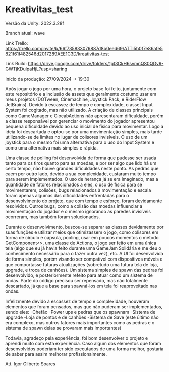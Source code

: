 # Kreativitas_test

Versão da Unity: 2022.3.28f

Branch atual: wave

Link Trello: https://trello.com/invite/b/66f735833076887d8b0eed69/ATTI5b0f7e86afe5821f61f482546d2017289AEE1C3D/kreativitas-test

Link Build: https://drive.google.com/drive/folders/1gt3CkH6svmnQS0QGv9-GWTjKDulpaHjL?usp=sharing

Início da produção: 27/09/2024 -> 19:30

Após jogar o jogo por uma hora, o projeto base foi feito, juntamente com este repositório e a inclusão de assets que geralmente costumo usar em meus projetos (DOTween, Cinemachine, Joystick Pack, e RiderFlow JetBrains). Devido à escassez de tempo e complexidade, o asset Input System foi cogitado, mas não utilizado. A criação de classes principais como GameManager e GlocabActions não apresentaram dificuldade, porém a classe responsável por gerenciar o movimento do jogador apresentou pequena dificuldade devido ao uso inicial de física para movimentar. Logo a ideia foi descartada e optou-se por uma movimentação simples, mais tarde utilizando-se de limites no lugar de colisores invisíveis. O uso de um joystick para o mesmo foi uma alternativa para o uso do Input System e como uma alternativa mais simples e rápida.

Uma classe de polling foi desenvolvida de forma que pudesse ser usada tanto para os tiros quanto para as moedas, e por ser algo que lido há um certo tempo, não houve grandes dificuldades neste ponto. As pedras que caem por outro lado, devido a sua complexidade, custaram muito tempo para serem implementados. O uso de herança já se era imaginado, mas a quantidade de fatores relacionados a eles, o uso de física para se movimentarem, colisões, bugs relacionados à movimentação e escala foram apenas algumas das dificuldades enfrentadas para o desenvolvimento do projeto, que com tempo e esforço, foram devidamente resolvidos. Outros bugs, como a colisão das moedas influenciar a movimentação do jogador e o mesmo ignorando as paredes invisíveis ocorreram, mas também foram solucionados.

Durante o desenvolvimento, buscou-se separar as classes devidamente por suas funções e utilizar meios que otimizassem o jogo, como colisores em forma de círculo e cápsula, pooling, usar em poucos momentos o método GetComponent<>, uma classe de Actions, o jogo ser feito em uma única tela (algo que eu já havia feito durante uma GameJam Solidária e me deu o conhecimento necessário para o fazer outra vez), etc. A UI foi desenvolvida de forma simples, porém visando ser compatível com dispositivos móveis e que comportasse futuras atualizações (sobretudo uma futura tela de loja, upgrade, e troca de canhões). Um sistema simples de spawn das pedras foi desenvolvido, e posteriormente refeito para atuar como um sistema de ondas. Parte do código precisou ser repensado, mas não totalmente descartado, já que a base para spawná-los em tela foi reaproveitado nas ondas.

Infelizmente devido à escassez de tempo e complexidade, houveram elementos que foram pensados, mas que não puderam ser implementados, sendo eles:
-Chefão
-Power ups e pedras que os spawnam
-Sistema de upgrade
-Loja de pontos e de canhões
-Sistema de Save (este último não era complexo, mas outros fatores mais importantes como as pedras e o sistema de spawn delas se provaram mais importantes)

Todavia, agradeço pela experiência, foi bom desenvolver o projeto e aprendi muito com esta experiência. Caso algum dos elementos que foram desenvolvidos poderiam ter sido executados de uma forma melhor, gostaria de saber para assim melhorar profissionalmente. 

Att.
Igor Gilberto Soares
